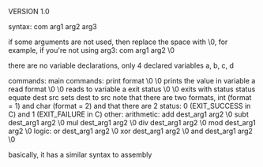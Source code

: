 VERSION 1.0

syntax:
com arg1 arg2 arg3

if some arguments are not used, then replace the space with \0, for example, if you're not using arg3:
com arg1 arg2 \0

there are no variable declarations, only 4 declared variables a, b, c, d

commands:
  main commands:
    print format \0 \0         prints the value in variable a
    read format \0 \0          reads to variable a
    exit status \0 \0          exits with status status
    equate dest src            sets dest to src
  note that there are two formats, int (format = 1) and char (format = 2) and that there are 2 status: 0 (EXIT_SUCCESS in C) and 1 (EXIT_FAILURE in C)
  other:
    arithmetic:
      add dest_arg1 arg2 \0
      subt dest_arg1 arg2 \0 
      mul dest_arg1 arg2 \0
      div dest_arg1 arg2 \0
      mod dest_arg1 arg2 \0
    logic:
      or dest_arg1 arg2 \0
      xor dest_arg1 arg2 \0
      and dest_arg1 arg2 \0

basically, it has a similar syntax to assembly
  
